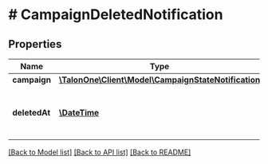 # # CampaignDeletedNotification

## Properties

Name | Type | Description | Notes
------------ | ------------- | ------------- | -------------
**campaign** | [**\TalonOne\Client\Model\CampaignStateNotification**](CampaignStateNotification.md) |  | 
**deletedAt** | [**\DateTime**](\DateTime.md) | Time when the campaign was deleted. | 

[[Back to Model list]](../../README.md#documentation-for-models) [[Back to API list]](../../README.md#documentation-for-api-endpoints) [[Back to README]](../../README.md)


